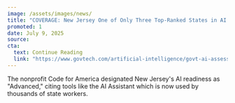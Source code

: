 ```yaml
---
image: /assets/images/news/
title: "COVERAGE: New Jersey One of Only Three Top-Ranked States in AI Readiness Assessment"
promoted: 1
date: July 9, 2025
source: 
cta:
  text: Continue Reading
  link: "https://www.govtech.com/artificial-intelligence/govt-ai-assessment-ranks-states-readiness-adoption-levels"
---
```

The nonprofit Code for America designated New Jersey's AI readiness as "Advanced," citing tools like the AI Assistant which is now used by thousands of state workers.
